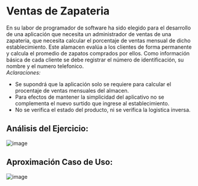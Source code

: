 # Ventas de Zapateria
En su labor  de programador de software ha sido elegido para el desarrollo de una aplicación que necesita un administrador de ventas de una zapateria, que necesita calcular el porcentaje  de ventas mensual de dicho establecimiento. Este alamacen evalúa a los clientes de forma permanente y calcula el promedio de zapatos comprados por ellos. Como información básica de cada cliente se debe registrar el número de identificación, su nombre y el numero telefonico.                                                                                           
*Aclaraciones:*
* Se supondrá que la aplicación  solo se requiere para calcular el procentaje de ventas mensuales del almacen.
* Para efectos de mantener la simplicidad del aplicativo no se complementa el nuevo surtido  que ingrese al establecimiento.
* No se verifica el estado del producto, ni se verifica la logistica inversa.
 
## Análisis del Ejercicio:
![image](https://github.com/camilo-12/ventas.github.io/assets/132966416/1ddd77e3-5272-4bea-ac34-2032f7d63ef3)

## Aproximación Caso de Uso:
![image](https://github.com/camilo-12/ventas.github.io/assets/132966416/d07442f9-cc01-48b7-b81f-3e6d438f10a5)




